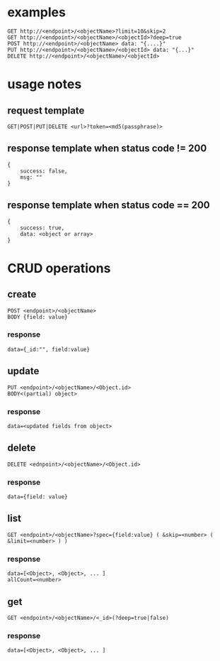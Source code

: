 # examples #
    GET http://<endpoint>/<objectName>?limit=10&skip=2
    GET http://<endpoint>/<objectName>/<objectId>?deep=true
    POST http://<endpoint>/<objectName> data: "{....}"
    PUT http://<endpoint>/<objectName>/<objectId> data: "{...}"
    DELETE http://<endpoint>/<objectName>/<objectId>

# usage notes #

## request template ##
    GET|POST|PUT|DELETE <url>?token=<md5(passphrase)>

## response template when status code != 200 ##
    {
        success: false,
        msg: ""
    }

## response template when status code == 200 ##
    {
        success: true,
        data: <object or array>
    }

# CRUD operations #

## create ##
    POST <endpoint>/<objectName>
    BODY {field: value}
### response ###
    data={_id:"", field:value}

## update ##
    PUT <endpoint>/<objectName>/<Object.id>
    BODY<(partial) object>
### response ###
    data=<updated fields from object>

## delete ##
    DELETE <ednpoint>/<objectName>/<Object.id>
### response ###
    data={field: value}

## list ##
    GET <endpoint>/<objectName>?spec={field:value} ( &skip=<number> ( &limit=<number> ) )

### response ###
    data=[<Object>, <Object>, ... ]
    allCount=<number>

## get ##
    GET <endpoint>/<objectName>/<_id>(?deep=true|false)

### response ###
    data=[<Object>, <Object>, ... ]
